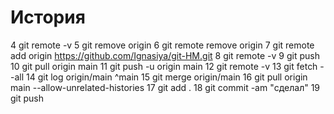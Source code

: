 # История

4 git remote -v
5 git remove origin
6 git remote remove origin
7 git remote add origin https://github.com/Ignasiya/git-HM.git
8 git remote -v
9 git push
10 git pull origin main
11 git push -u origin main
12 git remote -v
13 git fetch --all
14 git log origin/main ^main
15 git merge origin/main
16 git pull origin main --allow-unrelated-histories
17 git add .
18 git commit -am "сделал"
19 git push
